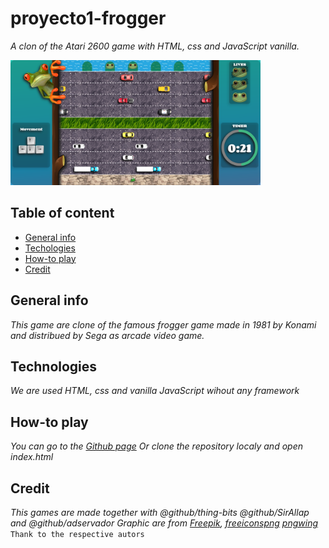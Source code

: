 # proyecto1-frogger
_A clon of the Atari 2600 game with HTML, css and JavaScript vanilla._

[<img src="./images/screen-game.png" width="400" />](./images/screen-game.png)

## Table of content
- [General info](#general-info)
- [Techologies](#Technologies)
- [How-to play](#How-to-play)
- [Credit](#Credit)

## General info
_This game are clone of the famous frogger game made in 1981 by Konami and distribued by Sega as arcade video game._

## Technologies
_We are used HTML, css and vanilla JavaScript wihout any framework_

## How-to play
_You can go to the [Github page](https://thing-bits.github.io/proyecto1-frogger) Or clone the repository localy and open index.html_

## Credit
_This games are made together with @github/thing-bits @github/SirAllap and @github/adservador_
_Graphic are from [Freepik](https://www.freepik.com/), [freeiconspng](https://www.freeiconspng.com/) [pngwing](https://www.pngwing.com)_ `Thank to the respective autors`